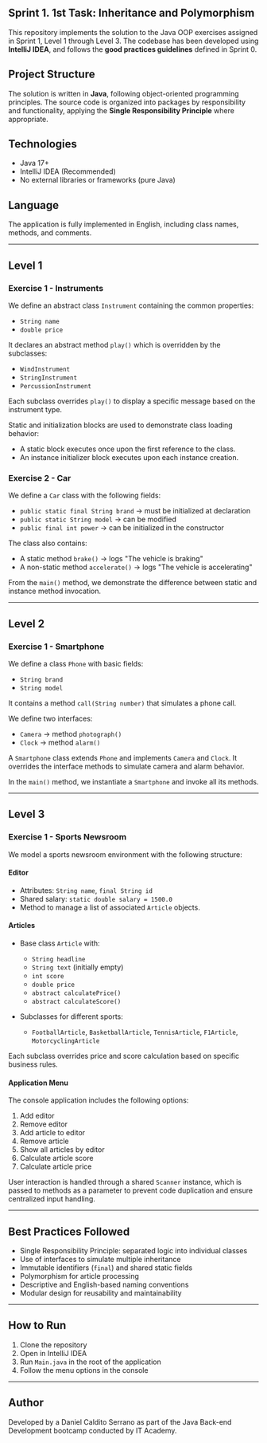 ## Sprint 1. 1st Task: Inheritance and Polymorphism

This repository implements the solution to the Java OOP exercises assigned in Sprint 1, Level 1 through Level 3. The codebase has been developed using **IntelliJ IDEA**, and follows the **good practices guidelines** defined in Sprint 0.

## Project Structure

The solution is written in **Java**, following object-oriented programming principles. The source code is organized into packages by responsibility and functionality, applying the **Single Responsibility Principle** where appropriate.

## Technologies

- Java 17+
- IntelliJ IDEA (Recommended)
- No external libraries or frameworks (pure Java)

## Language

The application is fully implemented in English, including class names, methods, and comments.

---

## Level 1

### Exercise 1 - Instruments

We define an abstract class `Instrument` containing the common properties:

- `String name`
- `double price`

It declares an abstract method `play()` which is overridden by the subclasses:

- `WindInstrument`
- `StringInstrument`
- `PercussionInstrument`

Each subclass overrides `play()` to display a specific message based on the instrument type.

Static and initialization blocks are used to demonstrate class loading behavior:
- A static block executes once upon the first reference to the class.
- An instance initializer block executes upon each instance creation.

### Exercise 2 - Car

We define a `Car` class with the following fields:

- `public static final String brand` → must be initialized at declaration
- `public static String model` → can be modified
- `public final int power` → can be initialized in the constructor

The class also contains:

- A static method `brake()` → logs "The vehicle is braking"
- A non-static method `accelerate()` → logs "The vehicle is accelerating"

From the `main()` method, we demonstrate the difference between static and instance method invocation.

---

## Level 2

### Exercise 1 - Smartphone

We define a class `Phone` with basic fields:

- `String brand`
- `String model`

It contains a method `call(String number)` that simulates a phone call.

We define two interfaces:
- `Camera` → method `photograph()`
- `Clock` → method `alarm()`

A `Smartphone` class extends `Phone` and implements `Camera` and `Clock`. It overrides the interface methods to simulate camera and alarm behavior.

In the `main()` method, we instantiate a `Smartphone` and invoke all its methods.

---

## Level 3

### Exercise 1 - Sports Newsroom

We model a sports newsroom environment with the following structure:

#### Editor

- Attributes: `String name`, `final String id`
- Shared salary: `static double salary = 1500.0`
- Method to manage a list of associated `Article` objects.

#### Articles

- Base class `Article` with:
    - `String headline`
    - `String text` (initially empty)
    - `int score`
    - `double price`
    - `abstract calculatePrice()`
    - `abstract calculateScore()`

- Subclasses for different sports:
    - `FootballArticle`, `BasketballArticle`, `TennisArticle`, `F1Article`, `MotorcyclingArticle`

Each subclass overrides price and score calculation based on specific business rules.

#### Application Menu

The console application includes the following options:

1. Add editor
2. Remove editor
3. Add article to editor
4. Remove article
5. Show all articles by editor
6. Calculate article score
7. Calculate article price

User interaction is handled through a shared `Scanner` instance, which is passed to methods as a parameter to prevent code duplication and ensure centralized input handling.

---

## Best Practices Followed

- Single Responsibility Principle: separated logic into individual classes
- Use of interfaces to simulate multiple inheritance
- Immutable identifiers (`final`) and shared static fields
- Polymorphism for article processing
- Descriptive and English-based naming conventions
- Modular design for reusability and maintainability

---

## How to Run

1. Clone the repository
2. Open in IntelliJ IDEA
3. Run `Main.java` in the root of the application
4. Follow the menu options in the console

---

## Author

Developed by a Daniel Caldito Serrano as part of the Java Back-end Development bootcamp conducted by IT Academy.